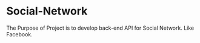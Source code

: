 Social-Network
==============

The Purpose of Project is to develop back-end API for Social Network. Like Facebook.
